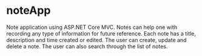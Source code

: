 # noteApp
Note application using ASP.NET Core MVC. Notes can help one with recording any type of information for future reference. Each note has a title, description and time created or edited. The user can create, update and delete a note. The user can also search through the list of notes.
